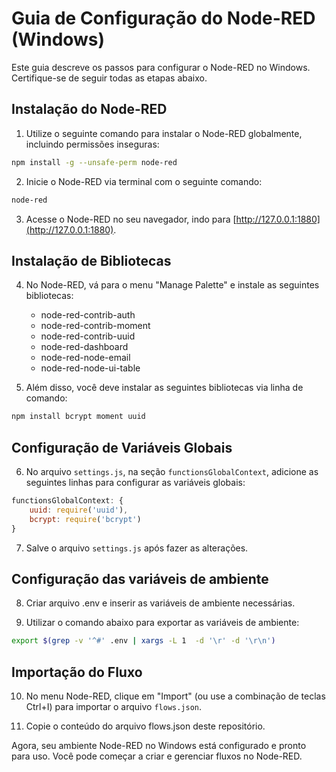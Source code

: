 # Guia de Configuração do Node-RED (Windows)

Este guia descreve os passos para configurar o Node-RED no Windows. Certifique-se de seguir todas as etapas abaixo.

## Instalação do Node-RED

1. Utilize o seguinte comando para instalar o Node-RED globalmente, incluindo permissões inseguras:

```bash
npm install -g --unsafe-perm node-red
```

2. Inicie o Node-RED via terminal com o seguinte comando:

```bash
node-red
```

3. Acesse o Node-RED no seu navegador, indo para [http://127.0.0.1:1880](http://127.0.0.1:1880).

## Instalação de Bibliotecas

4. No Node-RED, vá para o menu "Manage Palette" e instale as seguintes bibliotecas:

   - node-red-contrib-auth
   - node-red-contrib-moment
   - node-red-contrib-uuid
   - node-red-dashboard
   - node-red-node-email
   - node-red-node-ui-table

5. Além disso, você deve instalar as seguintes bibliotecas via linha de comando:

```bash
npm install bcrypt moment uuid
```

## Configuração de Variáveis Globais

6. No arquivo `settings.js`, na seção `functionsGlobalContext`, adicione as seguintes linhas para configurar as variáveis globais:

```javascript
functionsGlobalContext: {
    uuid: require('uuid'),
    bcrypt: require('bcrypt')
}
```

7. Salve o arquivo `settings.js` após fazer as alterações.

## Configuração das variáveis de ambiente

8. Criar arquivo .env e inserir as variáveis de ambiente necessárias.

9. Utilizar o comando abaixo para exportar as variáveis de ambiente:

```bash
export $(grep -v '^#' .env | xargs -L 1  -d '\r' -d '\r\n')
```

## Importação do Fluxo

10. No menu Node-RED, clique em "Import" (ou use a combinação de teclas Ctrl+I) para importar o arquivo `flows.json`.

11. Copie o conteúdo do arquivo flows.json deste repositório.

Agora, seu ambiente Node-RED no Windows está configurado e pronto para uso. Você pode começar a criar e gerenciar fluxos no Node-RED.

